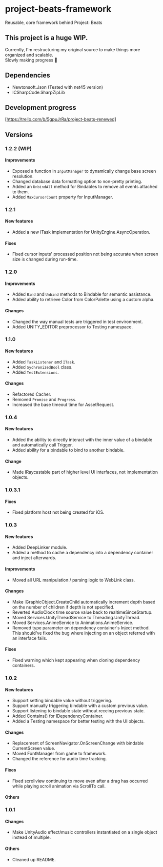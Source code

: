 # project-beats-framework
Reusable, core framework behind Project: Beats
  
## This project is a huge WIP.
Currently, I'm restructuring my original source to make things more organized and scalable.  
Slowly making progress 🧩

## Dependencies
- Newtonsoft.Json (Tested with net45 version)
- ICSharpCode.SharpZipLib

## Development progress
[https://trello.com/b/5gpuJrRa/project-beats-renewed]

## Versions
### 1.2.2 (WIP)
#### Improvements
- Exposed a function in `InputManager` to dynamically change base screen resolution.
- Changed database data formatting option to non-pretty printing.
- Added an `UnbindAll` method for Bindables to remove all events attached to them.
- Added `MaxCursorCount` property for InputManager.

### 1.2.1
#### New features
- Added a new ITask implementation for UnityEngine.AsyncOperation.
#### Fixes
- Fixed cursor inputs' processed position not being accurate when screen size is changed during run-time.

### 1.2.0
#### Improvements
- Added `Bind` and `Unbind` methods to Bindable for semantic assistance.
- Added ability to retrieve Color from ColorPalette using a custom alpha.
#### Changes
- Changed the way manual tests are triggered in test environment.
- Added UNITY_EDITOR preprocessor to Testing namespace.

### 1.1.0
#### New features
- Added `TaskListener` and `ITask`.
- Added `SychronizedBool` class.
- Added `TestExtensions`.
#### Changes
- Refactored Cacher.
- Removed `Promise` and `Progress`.
- Increased the base timeout time for AssetRequest.

### 1.0.4
#### New features
- Added the ability to directly interact with the inner value of a bindable and automatically call Trigger.
- Added ability for a bindable to bind to another bindable.
#### Change
- Made IRaycastable part of higher level UI interfaces, not implementation objects.

### 1.0.3.1
#### Fixes
- Fixed platform host not being created for iOS.

### 1.0.3
#### New features
- Added DeepLinker module.
- Added a method to cache a dependency into a dependency container and inject afterwards.
#### Improvements
- Moved all URL manipulation / parsing logic to WebLink class.
#### Changes
- Make IGraphicObject.CreateChild automatically increment depth based on the number of children if depth is not specified.
- Reverted AudioClock time source value back to realtimeSinceStartup.
- Moved Services.UnityThreadService to Threading.UnityThread.
- Moved Services.AnimeService to Animations.AnimeService.
- Removed type parameter on dependency container's Inject method. This should've fixed the bug where injecting on an object referred with an interface fails.
#### Fixes
- Fixed warning which kept appearing when cloning dependency containers.

### 1.0.2
#### New features
- Support setting bindable value without triggering.
- Support manually triggering bindable with a custom previous value.
- Support listening to bindable state without receing previous state.
- Added Contains<T>() for IDependencyContainer.
- Added a Testing namespace for better testing with the UI objects.
#### Changes
- Replacement of ScreenNavigator.OnScreenChange with bindable CurrentScreen value.
- Moved FontManager from game to framework.
- Changed the reference for audio time tracking.
#### Fixes
- Fixed scrollview continuing to move even after a drag has occurred while playing scroll animation via ScrollTo call.
#### Others

### 1.0.1
#### Changes
- Make UnityAudio effect/music controllers instantiated on a single object instead of multiple.
#### Others
- Cleaned up README.